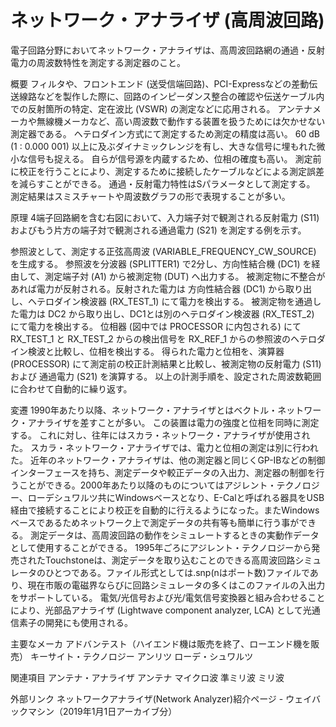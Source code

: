 # ネットワーク・アナライザ (高周波回路)

電子回路分野においてネットワーク・アナライザは、高周波回路網の通過・反射電力の周波数特性を測定する測定器のこと。

概要
フィルタや、フロントエンド (送受信端回路)、PCI-Expressなどの差動伝送線路などを製作した際に、回路のインピーダンス整合の確認や伝送ケーブル内での反射箇所の特定、定在波比 (VSWR) の測定などに応用される。
アンテナメーカや無線機メーカなど、高い周波数で動作する装置を扱うためには欠かせない測定器である。
ヘテロダイン方式にて測定するため測定の精度は高い。
60 dB (1 : 0.000 001) 以上に及ぶダイナミックレンジを有し、大きな信号に埋もれた微小な信号も捉える。
自らが信号源を内蔵するため、位相の確度も高い。
測定前に校正を行うことにより、測定するために接続したケーブルなどによる測定誤差を減らすことができる。
通過・反射電力特性はSパラメータとして測定する。
測定結果はスミスチャートや周波数グラフの形で表現することが多い。

原理
4端子回路網を含む右図において、入力端子対で観測される反射電力 (S11) およびもう片方の端子対で観測される通過電力 (S21) を測定する例を示す。

参照波として、測定する正弦高周波 (VARIABLE_FREQUENCY_CW_SOURCE) を生成する。
参照波を分波器 (SPLITTER1) で2分し、方向性結合機 (DC1) を経由して、測定端子対 (A1) から被測定物 (DUT) へ出力する。
被測定物に不整合があれば電力が反射される。反射された電力は 方向性結合器 (DC1) から取り出し、ヘテロダイン検波器 (RX_TEST_1) にて電力を検出する。
被測定物を通過した電力は DC2 から取り出し、DC1とは別のヘテロダイン検波器 (RX_TEST_2) にて電力を検出する。
位相器 (図中では PROCESSOR に内包される) にて RX_TEST_1 と RX_TEST_2 からの検出信号を RX_REF_1 からの参照波のヘテロダイン検波と比較し、位相を検出する。
得られた電力と位相を、演算器 (PROCESSOR) にて測定前の校正計測結果と比較し、被測定物の反射電力 (S11) および 通過電力 (S21) を演算する。
以上の計測手順を、設定された周波数範囲に合わせて自動的に繰り返す。

変遷
1990年あたり以降、ネットワーク・アナライザとはベクトル・ネットワーク・アナライザを差すことが多い。
この装置は電力の強度と位相を同時に測定する。
これに対し、往年にはスカラ・ネットワーク・アナライザが使用された。
スカラ・ネットワーク・アナライザでは、電力と位相の測定は別に行われた。
近年のネットワーク・アナライザは、他の測定器と同じくGP-IBなどの制御インターフェースを持ち、測定データや較正データの入出力、測定器の制御を行うことができる。2000年あたり以降のものについてはアジレント・テクノロジー、ローデシュワルツ共にWindowsベースとなり、E-Calと呼ばれる器具をUSB経由で接続することにより校正を自動的に行えるようになった。またWindowsベースであるためネットワーク上で測定データの共有等も簡単に行う事ができる。
測定データは、高周波回路の動作をシミュレートするときの実動作データとして使用することができる。
1995年ごろにアジレント・テクノロジーから発売されたTouchstoneは、測定データを取り込むことのできる高周波回路シミュレータのひとつである。ファイル形式としては.snp(nはポート数)ファイルであり、現在市販の電磁界ならびに回路シミュレータの多くはこのファイルの入出力をサポートしている。
電気/光信号および光/電気信号変換器と組み合わせることにより、光部品アナライザ (Lightwave component analyzer, LCA) として光通信素子の開発にも使用される。

主要なメーカ
アドバンテスト（ハイエンド機は販売を終了、ローエンド機を販売）
キーサイト・テクノロジー
アンリツ
ローデ・シュワルツ

関連項目
アンテナ・アナライザ
アンテナ
マイクロ波
準ミリ波
ミリ波

外部リンク
ネットワークアナライザ(Network Analyzer)紹介ページ - ウェイバックマシン（2019年1月1日アーカイブ分）